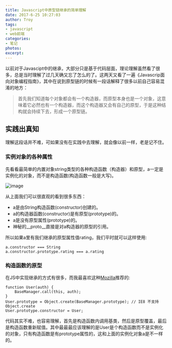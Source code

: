 ```yaml
---
title: Javascript中原型链继承的简单理解
date: 2017-6-25 10:27:03
author: Troy
tags:
- javascript
- web前端
categories:
- 笔记
photos:
excerpt: 
---
```

以前对于Javascipt中的继承，大部分只是基于代码层面，理论理解虽然看了很多，总是当时理解了过几天确又忘了怎么的了。这两天又看了一遍《Javascrip面向对象编程指南》，其中在说到原型链的时候有一段话解释了很多以前自己容易混淆的地方：
> 首先我们知道每个对象都会有一个构造器，而原型本身也是一个对象，这意味着它必然也有一个构造器，而这个构造器又会有自己的原型，于是这种结构就会持续下去，形成一个原型链。
## 实践出真知
理解这段话并不难，可如果没有在实践中去理解，就会像以前一样，老是记不住。
### 实例对象的各种属性
先看看最简单的内置对象string类型的各种构造函数（构造器）和原型，a一定是实例化的对象，而不是构造函数(构造函数一般是大写)。

![image](https://images.troyyang.com/2017-6-25-js-inherence.png)

从上面我们可以很直观的看到很多东西：
- a是由String构造函数(constructor)创建的。
- a的构造器函数(constructor)是有原型(prototype)的。
- a是没有原型属性(prototype)的。
- 神秘的__proto__直接是对a构造器的原型的引用。

所以如果a里有我们继承的原型属性值rating，我们平时就可以这样使用:
```
a.constructor === String
a.constructor.prototype.rating === a.rating
```

### 构造函数的原型

在JS中实现继承的方式有很多，而我最喜欢这种[Mozilla](https://developer.mozilla.org/en-US/docs/Learn/JavaScript/Objects/Inheritance)推荐的:
```
function User(auth) {
    BaseManager.call(this, auth);
}
User.prototype = Object.create(BaseManager.prototype); // IE8 不支持Object.create
User.prototype.constructor = User;
```
代码其实不难，也容易理解，首先是构造函数内调用基类，然后是原型覆盖，最后是构造函数重新赋值。其中最最最应该理解的是User是个构造函数而不是实例化的对象，只有构造函数是有prototype属性的，这和上面的实例化对象a是不一样的。
